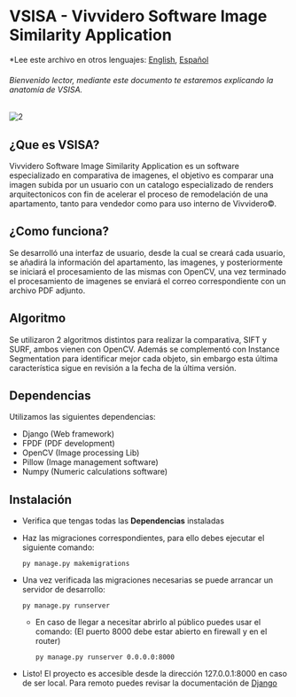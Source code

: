 # VSISA - Vivvidero Software Image Similarity Application

*Lee este archivo en otros lenguajes: [English](README.md), [Español](README_ES.md)

###### Bienvenido lector, mediante este documento te estaremos explicando la anatomía de VSISA.

![2](https://user-images.githubusercontent.com/63880943/164364813-32a9ba10-1e65-4569-b97d-e3aa936109d4.jpg)


## ¿Que es VSISA?

Vivvidero Software Image Similarity Application es un software especializado en comparativa de imagenes, el objetivo es comparar una imagen subida por un usuario 
con un catalogo especializado de renders arquitectonicos con fin de acelerar el proceso de remodelación de una apartamento, tanto para vendedor como para uso interno de Vivvidero©.

## ¿Como funciona?

Se desarrolló una interfaz de usuario, desde la cual se creará cada usuario, se añadirá la información del apartamento, las imagenes, y posteriormente se iniciará el procesamiento de las mismas con OpenCV,
una vez terminado el procesamiento de imagenes se enviará el correo correspondiente con un archivo PDF adjunto.

## Algoritmo

Se utilizaron 2 algoritmos distintos para realizar la comparativa, SIFT y SURF, ambos vienen con OpenCV. Además se complementó con Instance Segmentation para identificar
mejor cada objeto, sin embargo esta última característica sigue en revisión a la fecha de la última versión.

## Dependencias

  Utilizamos las siguientes dependencias:
  
  - Django (Web framework)
  - FPDF (PDF development)
  - OpenCV (Image processing Lib)
  - Pillow (Image management software)
  - Numpy (Numeric calculations software)

## Instalación

  - Verifica que tengas todas las **Dependencias** instaladas
  - Haz las migraciones correspondientes, para ello debes ejecutar el siguiente comando:
  
    ```
    py manage.py makemigrations
    ```
  - Una vez verificada las migraciones necesarias se puede arrancar un servidor de desarrollo:
  
    ```
    py manage.py runserver
    ```
    - En caso de llegar a necesitar abrirlo al público puedes usar el comando: (El puerto 8000 debe estar abierto en firewall y en el router)
    
      ```
      py manage.py runserver 0.0.0.0:8000
      ```
      
  - Listo! El proyecto es accesible desde la dirección 127.0.0.1:8000 en caso de ser local. Para remoto puedes revisar la documentación de [Django](https://docs.djangoproject.com/en/4.0/)


    
    
  
  


 

